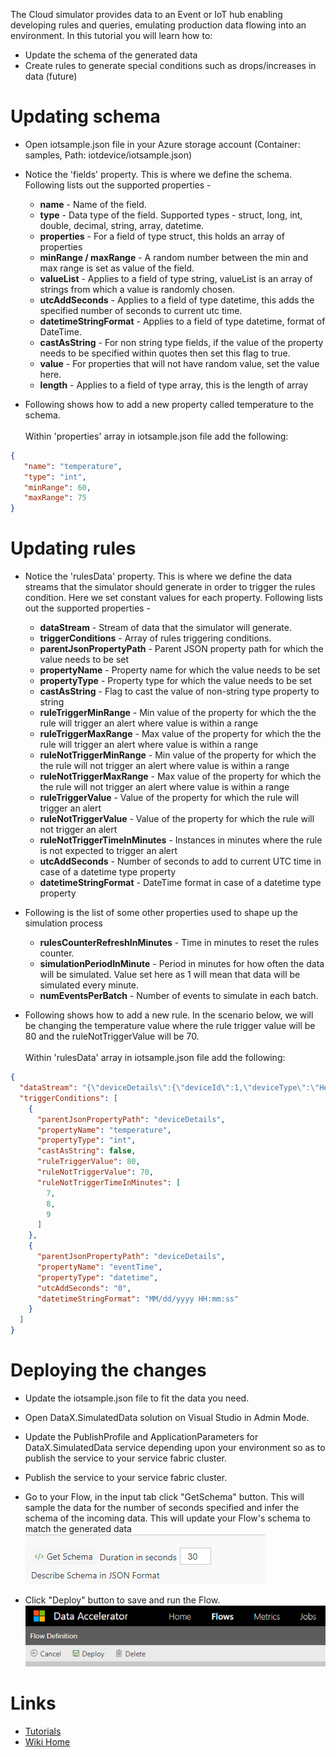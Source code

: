 The Cloud simulator provides data to an Event or IoT hub enabling developing rules and queries, emulating production data flowing into an environment.  In this tutorial you will learn how to:
* Update the schema of the generated data
* Create rules to generate special conditions such as drops/increases in data (future)

# Updating schema
* Open iotsample.json file in your Azure storage account (Container: samples, Path: iotdevice/iotsample.json)
* Notice the 'fields' property. This is where we define the schema. Following lists out the supported properties - 
  * **name** - Name of the field.
  * **type** - Data type of the field. Supported types - struct, long, int, double, decimal, string, array, datetime.
  * **properties** - For a field of type struct, this holds an array of properties
  * **minRange / maxRange** - A random number between the min and max range is set as value of the field.
  * **valueList** - Applies to a field of type string, valueList is an array of strings from which a value is randomly chosen.
  * **utcAddSeconds** - Applies to a field of type datetime, this adds the specified number of seconds to current utc time.
  * **datetimeStringFormat** - Applies to a field of type datetime, format of DateTime.
  * **castAsString** - For non string type fields, if the value of the property needs to be specified within quotes then set this flag to true.
  * **value** - For properties that will not have random value, set the value here.
  * **length** - Applies to a field of type array, this is the length of array

* Following shows how to add a new property called temperature to the schema. <br /> <br />
  Within 'properties' array in iotsample.json file add the following:
```json
{
   "name": "temperature",
   "type": "int",
   "minRange": 60,
   "maxRange": 75
}
```

# Updating rules
* Notice the 'rulesData' property. This is where we define the data streams that the simulator should generate in order to trigger the rules condition. Here we set constant values for each property. Following lists out the supported properties -
  * **dataStream** - Stream of data that the simulator will generate.
  * **triggerConditions** - Array of rules triggering conditions.
  * **parentJsonPropertyPath** - Parent JSON property path for which the value needs to be set
  * **propertyName** - Property name for which the value needs to be set
  * **propertyType** - Property type for which the value needs to be set
  * **castAsString** - Flag to cast the value of non-string type property to string 
  * **ruleTriggerMinRange** - Min value of the property for which the the rule will trigger an alert where value is within a range
  * **ruleTriggerMaxRange** - Max value of the property for which the the rule will trigger an alert where value is within a range
  * **ruleNotTriggerMinRange** - Min value of the property for which the the rule will not trigger an alert where value is within a range
  * **ruleNotTriggerMaxRange** - Max value of the property for which the the rule will not trigger an alert where value is within a range
  * **ruleTriggerValue** - Value of the property for which the rule will trigger an alert
  * **ruleNotTriggerValue** - Value of the property for which the rule will not trigger an alert
  * **ruleNotTriggerTimeInMinutes** - Instances in minutes where the rule is not expected to trigger an alert
  * **utcAddSeconds** - Number of seconds to add to current UTC time in case of a datetime type property
  * **datetimeStringFormat** - DateTime format in case of a datetime type property
* Following is the list of some other properties used to shape up the simulation process
  * **rulesCounterRefreshInMinutes** - Time in minutes to reset the rules counter.
  * **simulationPeriodInMinute** - Period in minutes for how often the data will be simulated. Value set here as 1 will mean that data will be simulated every minute.
  * **numEventsPerBatch** - Number of events to simulate in each batch.

* Following shows how to add a new rule. In the scenario below, we will be changing the temperature value where the rule trigger value will be 80 and the ruleNotTriggerValue will be 70. <br /> <br />
  Within 'rulesData' array in iotsample.json file add the following:
```json
{
  "dataStream": "{\"deviceDetails\":{\"deviceId\":1,\"deviceType\":\"Heating\",\"eventTime\":\"05/16/2017 20:38:22\",\"homeId\":150,\"status\":1,\"temperature\":70}}",
  "triggerConditions": [
    {
      "parentJsonPropertyPath": "deviceDetails",
      "propertyName": "temperature",
      "propertyType": "int",
      "castAsString": false,
      "ruleTriggerValue": 80,
      "ruleNotTriggerValue": 70,
      "ruleNotTriggerTimeInMinutes": [
        7,
        8,
        9
      ]
    },
    {
      "parentJsonPropertyPath": "deviceDetails",
      "propertyName": "eventTime",
      "propertyType": "datetime",
      "utcAddSeconds": "0",
      "datetimeStringFormat": "MM/dd/yyyy HH:mm:ss"
    }
  ]  
}
```
# Deploying the changes
* Update the iotsample.json file to fit the data you need.
* Open DataX.SimulatedData solution on Visual Studio in Admin Mode.
* Update the PublishProfile and ApplicationParameters for DataX.SimulatedData service depending upon your environment so as to publish the service to your service fabric cluster.
* Publish the service to your service fabric cluster.
* Go to your Flow, in the input tab click "GetSchema" button. This will sample the data for the number of seconds specified and infer the schema of the incoming data. This will update your Flow's schema to match the generated data<br />
 ![Schema](./tutorials/images/GetSchema.PNG)<br/>

* Click "Deploy" button to save and run the Flow. <br />
 ![Deploy](./tutorials/images/Deploy.PNG)<br/>

# Links
* [Tutorials](Tutorials)
* [Wiki Home](Home) 